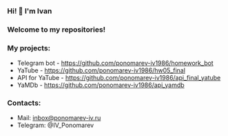 ### Hi! 👋 I'm Ivan
### Welcome to my repositories!

### My projects:
- Telegram bot - https://github.com/ponomarev-iv1986/homework_bot
- YaTube - https://github.com/ponomarev-iv1986/hw05_final
- API for YaTube - https://github.com/ponomarev-iv1986/api_final_yatube
- YaMDb - https://github.com/ponomarev-iv1986/api_yamdb

### Contacts:
- Mail: inbox@ponomarev-iv.ru
- Telegram: @IV_Ponomarev

<!--
**ponomarev-iv1986/ponomarev-iv1986** is a ✨ _special_ ✨ repository because its `README.md` (this file) appears on your GitHub profile.

Here are some ideas to get you started:

- 🔭 I’m currently working on ...
- 🌱 I’m currently learning ...
- 👯 I’m looking to collaborate on ...
- 🤔 I’m looking for help with ...
- 💬 Ask me about ...
- 📫 How to reach me: ...
- 😄 Pronouns: ...
- ⚡ Fun fact: ...
-->
